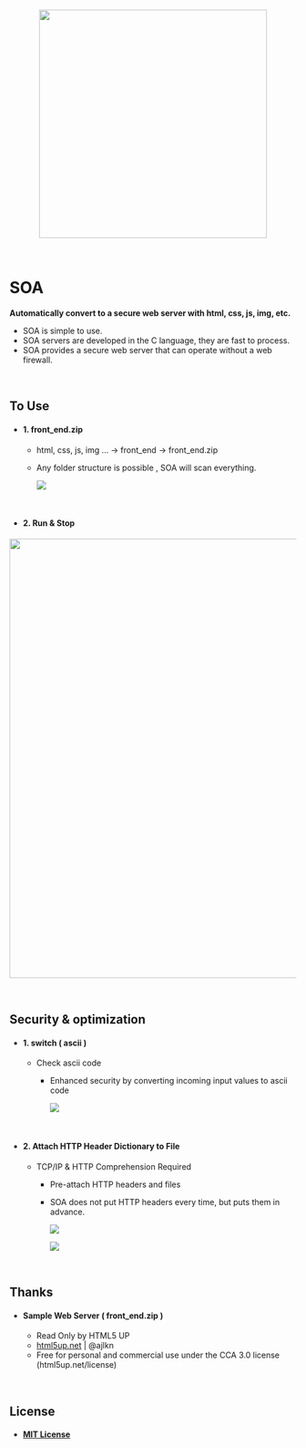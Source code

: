 <br>

<p align="center">
    <img src="https://github.com/ENNP/soa/blob/main/readme/1.PNG" width="400">    
</p>

<br>

# SOA
**Automatically convert to a secure web server with html, css, js, img, etc.**

- SOA is simple to use.
- SOA servers are developed in the C language, they are fast to process.
- SOA provides a secure web server that can operate without a web firewall.

<br>

## To Use

- #### 1. front_end.zip
  - html, css, js, img ...   ->   front_end   ->   front_end.zip
  - Any folder structure is possible , SOA will scan everything.

    ![](https://github.com/ENNP/soa/blob/main/readme/2.PNG)

<br>

- #### 2. Run & Stop
<p align="center">    
    <img src="https://github.com/ENNP/soa/blob/main/readme//how_to_soa.gif" width="770" >
</p>

<br>

## Security & optimization
- #### 1. switch ( ascii )
  - Check ascii code
    - Enhanced security by converting incoming input values to ascii code

      ![](https://github.com/ENNP/soa/blob/main/readme/3.PNG)

<br>

- #### 2. Attach HTTP Header Dictionary to File
  - TCP/IP & HTTP Comprehension Required 
    - Pre-attach HTTP headers and files
    - SOA does not put HTTP headers every time, but puts them in advance.

      ![](https://github.com/ENNP/soa/blob/main/readme/4.PNG)
      
      ![](https://github.com/ENNP/soa/blob/main/readme/5.PNG)
      
<br>

## Thanks
- #### Sample Web Server ( front_end.zip )
  - Read Only by HTML5 UP
  - [html5up.net](https://html5up.net) | @ajlkn
  - Free for personal and commercial use under the CCA 3.0 license (html5up.net/license)

<br>

## License
- #### [MIT License](https://github.com/ENNP/soa/blob/main/LICENSE)
